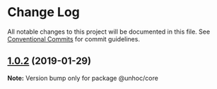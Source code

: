 # Change Log

All notable changes to this project will be documented in this file.
See [Conventional Commits](https://conventionalcommits.org) for commit guidelines.

## [1.0.2](https://github.com/cassels/UnHOC/compare/v1.0.1...v1.0.2) (2019-01-29)

**Note:** Version bump only for package @unhoc/core
